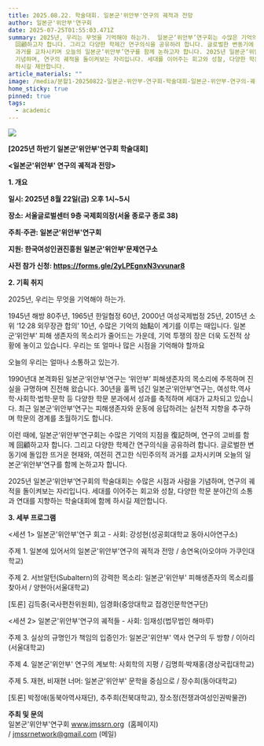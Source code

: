```yaml
---
title: 2025.08.22. 학술대회. 일본군'위안부'연구의 궤적과 전망
author: 일본군'위안부'연구회
date: 2025-07-25T01:55:03.471Z
summary: 2025년, 우리는 무엇을 기억해야 하는가.  일본군‘위안부’연구회는 수많은 기억의 지점을 復記하며, 연구의 고비를 함께
  回顧하고자 합니다. 그리고 다양한 학제간 연구의식을 공유하려 합니다. 글로벌한 변동기에 돌입한 뜨거운 현재와, 여전히 견고한 식민주의적
  과거를 교차시키며 오늘의 일본군‘위안부’연구를 함께 논하고자 합니다. 2025년 일본군‘위안부’연구회의 학술대회는 수많은 시점과 사람을
  기념하며, 연구의 궤적을 돌이켜보는 자리입니다. 세대를 이어주는 회고와 성찰, 다양한 학문 분야간의 소통과 연대를 지향하는 학술대회에 함께
  하시길 제안합니다.
article_materials: ""
image: /media/분할1-20250822-일본군-위안부-연구회-학술대회-일본군-위안부-연구의-궤적과-전망_포스터-0721최종-.png
home_sticky: true
pinned: true
tags:
  - academic
---
```

![](/media/분할2-20250822-일본군-위안부-연구회-학술대회-일본군-위안부-연구의-궤적과-전망_포스터-0721최종-.png)

<!--StartFragment-->

**\[2025년 하반기 일본군'위안부'연구회 학술대회]** 

**<일본군'위안부' 연구의 궤적과 전망>**

<!--EndFragment-->

<!--StartFragment-->

**1. 개요**

**일시: 2025년 8월 22일(금) 오후 1시~5시**

**장소: 서울글로벌센터 9층 국제회의장(서울 종로구 종로 38)**

**주최·주관: 일본군'위안부'연구회**

**지원: 한국여성인권진흥원 일본군'위안부'문제연구소**

**사전 참가 신청: <https://forms.gle/2yLPEgnxN3vvunar8>**

**2. 기획 취지**

<!--EndFragment-->

2025년, 우리는 무엇을 기억해야 하는가.

1945년 해방 80주년, 1965년 한일협정 60년, 2000년 여성국제법정 25년, 2015년 소위 ‘12·28 외무장관 합의’ 10년, 수많은 기억의 始點이 계기를 이루는 때입니다. 일본군‘위안부’ 피해 생존자의 목소리가 줄어드는 가운데, 기억 투쟁의 장은 더욱 도전적 상황에 놓이고 있습니다. 우리는 또 얼마나 많은 시점을 기억해야 할까요

오늘의 우리는 얼마나 소통하고 있는가.

1990년대 본격화된 일본군‘위안부’연구는 ‘위안부’ 피해생존자의 목소리에 주목하며 진실을 규명하며 진전해 왔습니다. 30년을 훌쩍 넘긴 일본군‘위안부’연구는, 여성학․역사학‧사회학‧법학‧문학 등 다양한 학문 분과에서 성과를 축적하며 세대가 교차되고 있습니다. 최근 일본군‘위안부’연구는 피해생존자와 운동에 응답하려는 실천적 지향을 추구하며 학문의 경계를 초월하기도 합니다.

이런 때에, 일본군‘위안부’연구회는 수많은 기억의 지점을 復記하며, 연구의 고비를 함께 回顧하고자 합니다. 그리고 다양한 학제간 연구의식을 공유하려 합니다. 글로벌한 변동기에 돌입한 뜨거운 현재와, 여전히 견고한 식민주의적 과거를 교차시키며 오늘의 일본군‘위안부’연구를 함께 논하고자 합니다.

2025년 일본군‘위안부’연구회의 학술대회는 수많은 시점과 사람을 기념하며, 연구의 궤적을 돌이켜보는 자리입니다. 세대를 이어주는 회고와 성찰, 다양한 학문 분야간의 소통과 연대를 지향하는 학술대회에 함께 하시길 제안합니다.

<!--StartFragment-->

**3. 세부 프로그램** 

<세션 1> 일본군'위안부'연구 회고 - 사회: 강성현(성공회대학교 동아시아연구소)

주제 1. 일본에 있어서의 일본군'위안부'연구의 궤적과 전망 / 송연옥(아오야마 가쿠인대학교)

주제 2. 서브알턴(Subaltern)의 강력한 목소리: 일본군'위안부' 피해생존자의 목소리를 찾아서 / 양현아(서울대학교)

\[토론] 김득중(국사편찬위원회), 임경화(중앙대학교 접경인문학연구단)

<세션 2> 일본군'위안부'연구의 궤적들 - 사회: 임재성(법무법인 해마루)

주제 3. 실상의 규명인가 책임의 입증인가: 일본군'위안부' 역사 연구의 두 방향 / 이아리(서울대학교)

주제 4. 일본군'위안부' 연구의 계보학: 사회학의 지평 / 김명희·박재홍(경상국립대학교)

주제 5. 재현, 비재현 너머: 일본군'위안부' 문학을 중심으로 / 장수희(동아대학교) 

\[토론] 박정애(동북아역사재단), 추주희(전북대학교), 장소정(전쟁과여성인권박물관)

<!--EndFragment-->

**주최 및 문의** \
일본군'위안부'연구회 www.jmssrn.org  (홈페이지) / jmssrnetwork@gmail.com (메일) 

<!--EndFragment-->